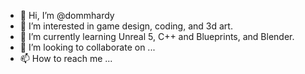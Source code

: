- 👋 Hi, I’m @dommhardy
- 👀 I’m interested in game design, coding, and 3d art. 
- 🌱 I’m currently learning Unreal 5, C++ and Blueprints, and Blender.
- 💞️ I’m looking to collaborate on ...
- 📫 How to reach me ...

<!---
dommhardy/dommhardy is a ✨ special ✨ repository because its `README.md` (this file) appears on your GitHub profile.
You can click the Preview link to take a look at your changes.
--->
